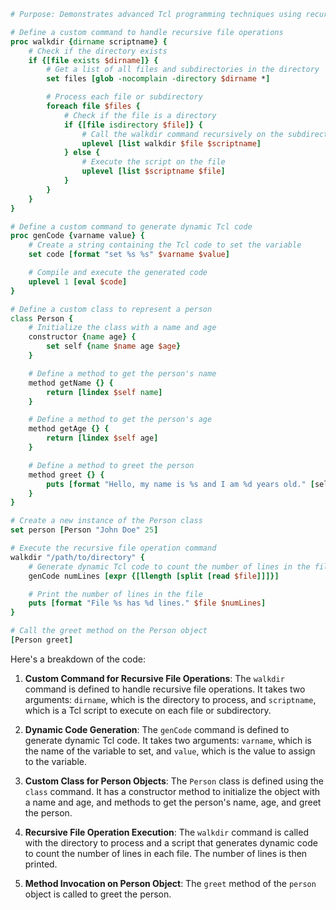 ```tcl
# Purpose: Demonstrates advanced Tcl programming techniques using recursion, dynamic code generation, and object-oriented programming.

# Define a custom command to handle recursive file operations
proc walkdir {dirname scriptname} {
    # Check if the directory exists
    if {[file exists $dirname]} {
        # Get a list of all files and subdirectories in the directory
        set files [glob -nocomplain -directory $dirname *]

        # Process each file or subdirectory
        foreach file $files {
            # Check if the file is a directory
            if {[file isdirectory $file]} {
                # Call the walkdir command recursively on the subdirectory
                uplevel [list walkdir $file $scriptname]
            } else {
                # Execute the script on the file
                uplevel [list $scriptname $file]
            }
        }
    }
}

# Define a custom command to generate dynamic Tcl code
proc genCode {varname value} {
    # Create a string containing the Tcl code to set the variable
    set code [format "set %s %s" $varname $value]

    # Compile and execute the generated code
    uplevel 1 [eval $code]
}

# Define a custom class to represent a person
class Person {
    # Initialize the class with a name and age
    constructor {name age} {
        set self {name $name age $age}
    }

    # Define a method to get the person's name
    method getName {} {
        return [lindex $self name]
    }

    # Define a method to get the person's age
    method getAge {} {
        return [lindex $self age]
    }

    # Define a method to greet the person
    method greet {} {
        puts [format "Hello, my name is %s and I am %d years old." [self getName] [self getAge]]
    }
}

# Create a new instance of the Person class
set person [Person "John Doe" 25]

# Execute the recursive file operation command
walkdir "/path/to/directory" {
    # Generate dynamic Tcl code to count the number of lines in the file
    genCode numLines [expr {[llength [split [read $file]]]}]

    # Print the number of lines in the file
    puts [format "File %s has %d lines." $file $numLines]
}

# Call the greet method on the Person object
[Person greet]
```

Here's a breakdown of the code:

1. **Custom Command for Recursive File Operations**: The `walkdir` command is defined to handle recursive file operations. It takes two arguments: `dirname`, which is the directory to process, and `scriptname`, which is a Tcl script to execute on each file or subdirectory.

2. **Dynamic Code Generation**: The `genCode` command is defined to generate dynamic Tcl code. It takes two arguments: `varname`, which is the name of the variable to set, and `value`, which is the value to assign to the variable.

3. **Custom Class for Person Objects**: The `Person` class is defined using the `class` command. It has a constructor method to initialize the object with a name and age, and methods to get the person's name, age, and greet the person.

4. **Recursive File Operation Execution**: The `walkdir` command is called with the directory to process and a script that generates dynamic code to count the number of lines in each file. The number of lines is then printed.

5. **Method Invocation on Person Object**: The `greet` method of the `person` object is called to greet the person.